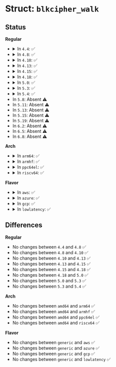 # Struct: <code>blkcipher_walk</code>

## Status
<b>Regular</b>
<ul>
<li>
<details>
<summary>In <code>4.4</code>: ✅</summary>

```c
struct blkcipher_walk {
    union (anon) src;
    union (anon) dst;
    struct scatter_walk in;
    unsigned int nbytes;
    struct scatter_walk out;
    unsigned int total;
    void *page;
    u8 *buffer;
    u8 *iv;
    unsigned int ivsize;
    int flags;
    unsigned int walk_blocksize;
    unsigned int cipher_blocksize;
    unsigned int alignmask;
};
```
</details>
</li>
<li>
<details>
<summary>In <code>4.8</code>: ✅</summary>

```c
struct blkcipher_walk {
    union (anon) src;
    union (anon) dst;
    struct scatter_walk in;
    unsigned int nbytes;
    struct scatter_walk out;
    unsigned int total;
    void *page;
    u8 *buffer;
    u8 *iv;
    unsigned int ivsize;
    int flags;
    unsigned int walk_blocksize;
    unsigned int cipher_blocksize;
    unsigned int alignmask;
};
```
</details>
</li>
<li>
<details>
<summary>In <code>4.10</code>: ✅</summary>

```c
struct blkcipher_walk {
    union (anon) src;
    union (anon) dst;
    struct scatter_walk in;
    unsigned int nbytes;
    struct scatter_walk out;
    unsigned int total;
    void *page;
    u8 *buffer;
    u8 *iv;
    unsigned int ivsize;
    int flags;
    unsigned int walk_blocksize;
    unsigned int cipher_blocksize;
    unsigned int alignmask;
};
```
</details>
</li>
<li>
<details>
<summary>In <code>4.13</code>: ✅</summary>

```c
struct blkcipher_walk {
    union (anon) src;
    union (anon) dst;
    struct scatter_walk in;
    unsigned int nbytes;
    struct scatter_walk out;
    unsigned int total;
    void *page;
    u8 *buffer;
    u8 *iv;
    unsigned int ivsize;
    int flags;
    unsigned int walk_blocksize;
    unsigned int cipher_blocksize;
    unsigned int alignmask;
};
```
</details>
</li>
<li>
<details>
<summary>In <code>4.15</code>: ✅</summary>

```c
struct blkcipher_walk {
    union (anon) src;
    union (anon) dst;
    struct scatter_walk in;
    unsigned int nbytes;
    struct scatter_walk out;
    unsigned int total;
    void *page;
    u8 *buffer;
    u8 *iv;
    unsigned int ivsize;
    int flags;
    unsigned int walk_blocksize;
    unsigned int cipher_blocksize;
    unsigned int alignmask;
};
```
</details>
</li>
<li>
<details>
<summary>In <code>4.18</code>: ✅</summary>

```c
struct blkcipher_walk {
    union (anon) src;
    union (anon) dst;
    struct scatter_walk in;
    unsigned int nbytes;
    struct scatter_walk out;
    unsigned int total;
    void *page;
    u8 *buffer;
    u8 *iv;
    unsigned int ivsize;
    int flags;
    unsigned int walk_blocksize;
    unsigned int cipher_blocksize;
    unsigned int alignmask;
};
```
</details>
</li>
<li>
<details>
<summary>In <code>5.0</code>: ✅</summary>

```c
struct blkcipher_walk {
    union (anon) src;
    union (anon) dst;
    struct scatter_walk in;
    unsigned int nbytes;
    struct scatter_walk out;
    unsigned int total;
    void *page;
    u8 *buffer;
    u8 *iv;
    unsigned int ivsize;
    int flags;
    unsigned int walk_blocksize;
    unsigned int cipher_blocksize;
    unsigned int alignmask;
};
```
</details>
</li>
<li>
<details>
<summary>In <code>5.3</code>: ✅</summary>

```c
struct blkcipher_walk {
    union (anon) src;
    union (anon) dst;
    struct scatter_walk in;
    unsigned int nbytes;
    struct scatter_walk out;
    unsigned int total;
    void *page;
    u8 *buffer;
    u8 *iv;
    unsigned int ivsize;
    int flags;
    unsigned int walk_blocksize;
    unsigned int cipher_blocksize;
    unsigned int alignmask;
};
```
</details>
</li>
<li>
<details>
<summary>In <code>5.4</code>: ✅</summary>

```c
struct blkcipher_walk {
    union (anon) src;
    union (anon) dst;
    struct scatter_walk in;
    unsigned int nbytes;
    struct scatter_walk out;
    unsigned int total;
    void *page;
    u8 *buffer;
    u8 *iv;
    unsigned int ivsize;
    int flags;
    unsigned int walk_blocksize;
    unsigned int cipher_blocksize;
    unsigned int alignmask;
};
```
</details>
</li>
<li>
In <code>5.8</code>: Absent ⚠️
</li>
<li>
In <code>5.11</code>: Absent ⚠️
</li>
<li>
In <code>5.13</code>: Absent ⚠️
</li>
<li>
In <code>5.15</code>: Absent ⚠️
</li>
<li>
In <code>5.19</code>: Absent ⚠️
</li>
<li>
In <code>6.2</code>: Absent ⚠️
</li>
<li>
In <code>6.5</code>: Absent ⚠️
</li>
<li>
In <code>6.8</code>: Absent ⚠️
</li>
</ul>
<b>Arch</b>
<ul>
<li>
<details>
<summary>In <code>arm64</code>: ✅</summary>

```c
struct blkcipher_walk {
    union (anon) src;
    union (anon) dst;
    struct scatter_walk in;
    unsigned int nbytes;
    struct scatter_walk out;
    unsigned int total;
    void *page;
    u8 *buffer;
    u8 *iv;
    unsigned int ivsize;
    int flags;
    unsigned int walk_blocksize;
    unsigned int cipher_blocksize;
    unsigned int alignmask;
};
```
</details>
</li>
<li>
<details>
<summary>In <code>armhf</code>: ✅</summary>

```c
struct blkcipher_walk {
    union (anon) src;
    union (anon) dst;
    struct scatter_walk in;
    unsigned int nbytes;
    struct scatter_walk out;
    unsigned int total;
    void *page;
    u8 *buffer;
    u8 *iv;
    unsigned int ivsize;
    int flags;
    unsigned int walk_blocksize;
    unsigned int cipher_blocksize;
    unsigned int alignmask;
};
```
</details>
</li>
<li>
<details>
<summary>In <code>ppc64el</code>: ✅</summary>

```c
struct blkcipher_walk {
    union (anon) src;
    union (anon) dst;
    struct scatter_walk in;
    unsigned int nbytes;
    struct scatter_walk out;
    unsigned int total;
    void *page;
    u8 *buffer;
    u8 *iv;
    unsigned int ivsize;
    int flags;
    unsigned int walk_blocksize;
    unsigned int cipher_blocksize;
    unsigned int alignmask;
};
```
</details>
</li>
<li>
<details>
<summary>In <code>riscv64</code>: ✅</summary>

```c
struct blkcipher_walk {
    union (anon) src;
    union (anon) dst;
    struct scatter_walk in;
    unsigned int nbytes;
    struct scatter_walk out;
    unsigned int total;
    void *page;
    u8 *buffer;
    u8 *iv;
    unsigned int ivsize;
    int flags;
    unsigned int walk_blocksize;
    unsigned int cipher_blocksize;
    unsigned int alignmask;
};
```
</details>
</li>
</ul>
<b>Flavor</b>
<ul>
<li>
<details>
<summary>In <code>aws</code>: ✅</summary>

```c
struct blkcipher_walk {
    union (anon) src;
    union (anon) dst;
    struct scatter_walk in;
    unsigned int nbytes;
    struct scatter_walk out;
    unsigned int total;
    void *page;
    u8 *buffer;
    u8 *iv;
    unsigned int ivsize;
    int flags;
    unsigned int walk_blocksize;
    unsigned int cipher_blocksize;
    unsigned int alignmask;
};
```
</details>
</li>
<li>
<details>
<summary>In <code>azure</code>: ✅</summary>

```c
struct blkcipher_walk {
    union (anon) src;
    union (anon) dst;
    struct scatter_walk in;
    unsigned int nbytes;
    struct scatter_walk out;
    unsigned int total;
    void *page;
    u8 *buffer;
    u8 *iv;
    unsigned int ivsize;
    int flags;
    unsigned int walk_blocksize;
    unsigned int cipher_blocksize;
    unsigned int alignmask;
};
```
</details>
</li>
<li>
<details>
<summary>In <code>gcp</code>: ✅</summary>

```c
struct blkcipher_walk {
    union (anon) src;
    union (anon) dst;
    struct scatter_walk in;
    unsigned int nbytes;
    struct scatter_walk out;
    unsigned int total;
    void *page;
    u8 *buffer;
    u8 *iv;
    unsigned int ivsize;
    int flags;
    unsigned int walk_blocksize;
    unsigned int cipher_blocksize;
    unsigned int alignmask;
};
```
</details>
</li>
<li>
<details>
<summary>In <code>lowlatency</code>: ✅</summary>

```c
struct blkcipher_walk {
    union (anon) src;
    union (anon) dst;
    struct scatter_walk in;
    unsigned int nbytes;
    struct scatter_walk out;
    unsigned int total;
    void *page;
    u8 *buffer;
    u8 *iv;
    unsigned int ivsize;
    int flags;
    unsigned int walk_blocksize;
    unsigned int cipher_blocksize;
    unsigned int alignmask;
};
```
</details>
</li>
</ul>

## Differences
<b>Regular</b>
<ul>
<li>
No changes between <code>4.4</code> and <code>4.8</code> ✅
</li>
<li>
No changes between <code>4.8</code> and <code>4.10</code> ✅
</li>
<li>
No changes between <code>4.10</code> and <code>4.13</code> ✅
</li>
<li>
No changes between <code>4.13</code> and <code>4.15</code> ✅
</li>
<li>
No changes between <code>4.15</code> and <code>4.18</code> ✅
</li>
<li>
No changes between <code>4.18</code> and <code>5.0</code> ✅
</li>
<li>
No changes between <code>5.0</code> and <code>5.3</code> ✅
</li>
<li>
No changes between <code>5.3</code> and <code>5.4</code> ✅
</li>
</ul>
<b>Arch</b>
<ul>
<li>
No changes between <code>amd64</code> and <code>arm64</code> ✅
</li>
<li>
No changes between <code>amd64</code> and <code>armhf</code> ✅
</li>
<li>
No changes between <code>amd64</code> and <code>ppc64el</code> ✅
</li>
<li>
No changes between <code>amd64</code> and <code>riscv64</code> ✅
</li>
</ul>
<b>Flavor</b>
<ul>
<li>
No changes between <code>generic</code> and <code>aws</code> ✅
</li>
<li>
No changes between <code>generic</code> and <code>azure</code> ✅
</li>
<li>
No changes between <code>generic</code> and <code>gcp</code> ✅
</li>
<li>
No changes between <code>generic</code> and <code>lowlatency</code> ✅
</li>
</ul>
